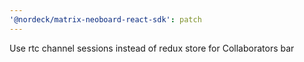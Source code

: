 ```yaml
---
'@nordeck/matrix-neoboard-react-sdk': patch
---
```


Use rtc channel sessions instead of redux store for Collaborators bar
